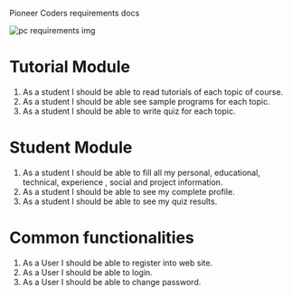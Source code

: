 Pioneer Coders requirements docs

![pc requirements img](../img/pc-web-features.png)

# Tutorial Module

1. As a student I should be able to read tutorials of each topic of course.
2. As a student I should be able see sample programs for each topic.
3. As a student I should be able to write quiz for each topic.

# Student Module

1.	As a student I should be able to fill all my personal, educational, technical, experience , social and project information.
2.	As a student I should be able to see my complete profile.
3.	As a student I should be able to see my quiz results.

# Common functionalities 

1.	As a User I should be able to register into web site.
2.	As a User I should be able to login.
3.	As a User I should be able to change password.
